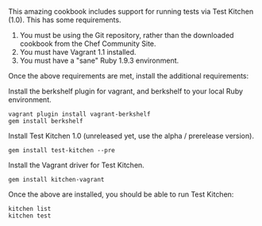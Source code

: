 This amazing cookbook includes support for running tests via Test Kitchen (1.0). This has some requirements.

1. You must be using the Git repository, rather than the downloaded cookbook from the Chef Community Site.
2. You must have Vagrant 1.1 installed.
3. You must have a "sane" Ruby 1.9.3 environment.

Once the above requirements are met, install the additional requirements:

Install the berkshelf plugin for vagrant, and berkshelf to your local Ruby environment.

    vagrant plugin install vagrant-berkshelf
    gem install berkshelf

Install Test Kitchen 1.0 (unreleased yet, use the alpha / prerelease version).

    gem install test-kitchen --pre

Install the Vagrant driver for Test Kitchen.

    gem install kitchen-vagrant

Once the above are installed, you should be able to run Test Kitchen:

    kitchen list
    kitchen test
